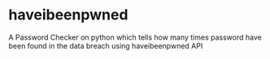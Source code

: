 # haveibeenpwned
A Password Checker on python which tells how many times password have been found in the data breach using haveibeenpwned API
